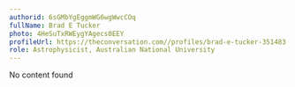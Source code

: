 ```yaml
---
authorid: 6sGMbYgEggmWG6wgWwcCOq
fullName: Brad E Tucker
photo: 4HeSuTxRWEygYAgecs0EEY
profileUrl: https://theconversation.com//profiles/brad-e-tucker-351483
role: Astrophysicist, Australian National University
---
```

No content found